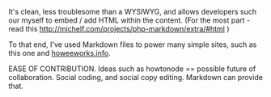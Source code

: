 It's clean, less troublesome than a WYSIWYG, and allows developers such our myself to embed / add HTML within the content. (For the most part - read this http://michelf.com/projects/php-markdown/extra/#html )

To that end, I've used Markdown files to power many simple sites, such as this one and [howeeworks.info](http://howeeworks.com). 


EASE OF CONTRIBUTION. Ideas such as howtonode == possible future of collaboration. Social coding, and social copy editing. Markdown can provide that.